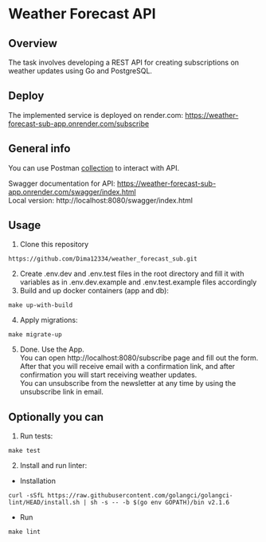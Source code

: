 # Weather Forecast API

## Overview

The task involves developing a REST API for creating subscriptions on weather updates using Go and PostgreSQL.

## Deploy
The implemented service is deployed on render.com: https://weather-forecast-sub-app.onrender.com/subscribe

## General info

You can use Postman [collection](https://www.postman.com/dimchik32/workspace/weather-subscription-service/collection/25524341-d34e28e2-0887-4300-9329-37dd06732ab4?action=share&creator=25524341
) to interact with API.

Swagger documentation for API: https://weather-forecast-sub-app.onrender.com/swagger/index.html<br>
Local version: http://localhost:8080/swagger/index.html

## Usage

1. Clone this repository
```
https://github.com/Dima12334/weather_forecast_sub.git
```
2. Create .env.dev and .env.test files in the root directory and fill it with variables as in .env.dev.example and .env.test.example files accordingly
3. Build and up docker containers (app and db):
```
make up-with-build
```
4. Apply migrations:
```
make migrate-up
```
5. Done. Use the App.<br>
You can open http://localhost:8080/subscribe page and fill out the form.<br>
After that you will receive email with a confirmation link, and after confirmation you will start receiving weather updates.<br>
You can unsubscribe from the newsletter at any time by using the unsubscribe link in email.<br>

## Optionally you can
1. Run tests:
```
make test
```
2. Install and run linter:
- Installation
```
curl -sSfL https://raw.githubusercontent.com/golangci/golangci-lint/HEAD/install.sh | sh -s -- -b $(go env GOPATH)/bin v2.1.6
```
- Run
```
make lint
```
